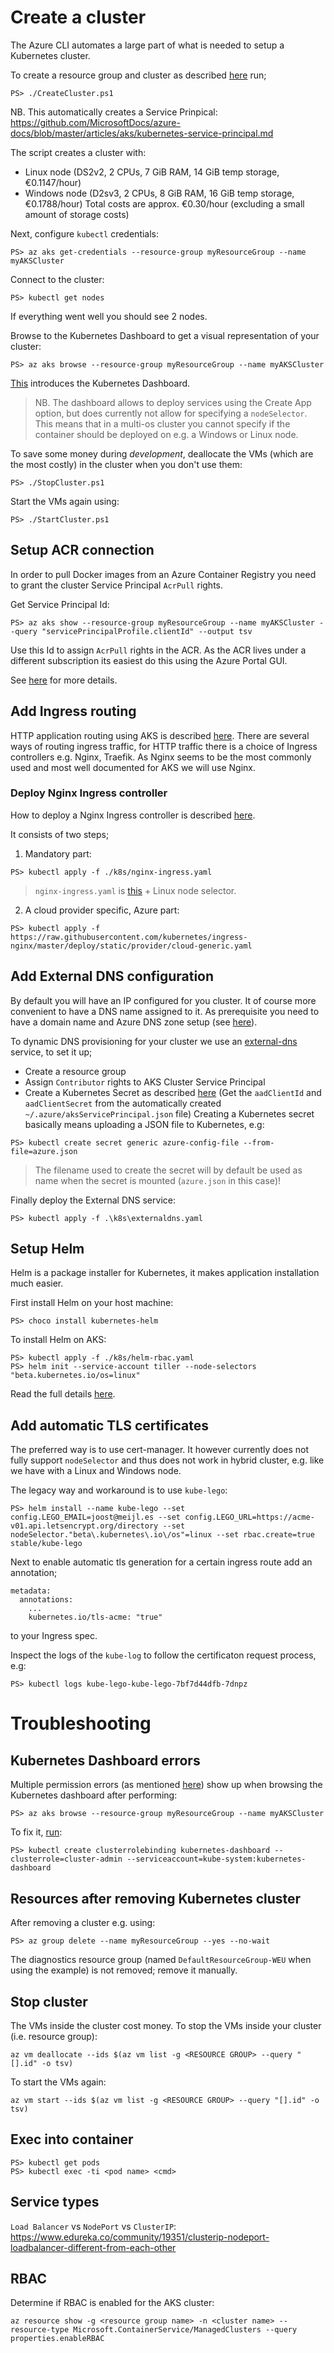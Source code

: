 # Create a cluster
The Azure CLI automates a large part of what is needed to setup a Kubernetes cluster.

To create a resource group and cluster as described [here](https://docs.microsoft.com/en-us//azure/aks/windows-container-cli#create-a-resource-group) run;
```
PS> ./CreateCluster.ps1
```
NB. This automatically creates a Service Prinpical: https://github.com/MicrosoftDocs/azure-docs/blob/master/articles/aks/kubernetes-service-principal.md

The script creates a cluster with:
- Linux node (DS2v2, 2 CPUs, 7 GiB RAM, 14 GiB temp storage, €0.1147/hour)
- Windows node (D2sv3, 2 CPUs, 8 GiB RAM, 16 GiB temp storage, €0.1788/hour)
Total costs are approx. €0.30/hour (excluding a small amount of storage costs)

Next, configure `kubectl` credentials:
```
PS> az aks get-credentials --resource-group myResourceGroup --name myAKSCluster
```

Connect to the cluster:
```
PS> kubectl get nodes
```
If everything went well you should see 2 nodes.

Browse to the Kubernetes Dashboard to get a visual representation of your cluster:
```
PS> az aks browse --resource-group myResourceGroup --name myAKSCluster
```
[This](https://docs.microsoft.com/en-us/azure/aks/kubernetes-dashboard) introduces the Kubernetes Dashboard.
> NB. The dashboard allows to deploy services using the Create App option, but does currently not allow for specifying a `nodeSelector`. This means that in a multi-os cluster you cannot specify if the container should be deployed on e.g. a Windows or Linux node.

To save some money during *development*, deallocate the VMs (which are the most costly) in the cluster when you don't use them:
```
PS> ./StopCluster.ps1
```

Start the VMs again using:
```
PS> ./StartCluster.ps1
```

## Setup ACR connection
In order to pull Docker images from an Azure Container Registry you need to grant the cluster Service Principal `AcrPull` rights.

Get Service Principal Id:
```
PS> az aks show --resource-group myResourceGroup --name myAKSCluster --query "servicePrincipalProfile.clientId" --output tsv
```
Use this Id to assign `AcrPull` rights in the ACR. As the ACR lives under a different subscription its easiest do this using the Azure Portal GUI.

See [here](https://docs.microsoft.com/en-us//azure/aks/cluster-container-registry-integration?view=azure-cli-latest) for more details.

## Add Ingress routing
HTTP application routing using AKS is described [here](https://docs.microsoft.com/en-us//azure/aks/http-application-routing). There are several ways of routing ingress traffic, for HTTP traffic there is a choice of Ingress controllers e.g. Nginx, Traefik. As Nginx seems to be the most commonly used and most well documented for AKS we will use Nginx.

### Deploy Nginx Ingress controller
How to deploy a Nginx Ingress controller is described [here](https://kubernetes.github.io/ingress-nginx/deploy/#azure).

It consists of two steps;
1. Mandatory part:
```
PS> kubectl apply -f ./k8s/nginx-ingress.yaml
```
> `nginx-ingress.yaml` is [this](https://raw.githubusercontent.com/kubernetes/ingress-nginx/master/deploy/static/mandatory.yaml) + Linux node selector.


2. A cloud provider specific, Azure part:
```
PS> kubectl apply -f https://raw.githubusercontent.com/kubernetes/ingress-nginx/master/deploy/static/provider/cloud-generic.yaml
```

## Add External DNS configuration
By default you will have an IP configured for you cluster. It of course more convenient to have a DNS name assigned to it.
As prerequisite you need to have a domain name and Azure DNS zone setup (see [here](https://docs.microsoft.com/en-us/azure/dns/dns-domain-delegation)). 

To dynamic DNS provisioning for your cluster we use an [external-dns](https://github.com/kubernetes-incubator/external-dns/blob/master/docs/tutorials/azure.md) service, to set it up;
- Create a resource group
- Assign `Contributor` rights to AKS Cluster Service Principal
- Create a Kubernetes Secret as described [here](https://github.com/kubernetes-incubator/external-dns/blob/master/docs/tutorials/azure.md#creating-configuration-file)
(Get the `aadClientId` and `aadClientSecret` from the automatically created `~/.azure/aksServicePrincipal.json` file)
Creating a Kubernetes secret basically means uploading a JSON file to Kubernetes, e.g:
```
PS> kubectl create secret generic azure-config-file --from-file=azure.json
```

> The filename used to create the secret will by default be used as name when the secret is mounted (`azure.json` in this case)!

Finally deploy the External DNS service:
```
PS> kubectl apply -f .\k8s\externaldns.yaml
```

## Setup Helm
Helm is a package installer for Kubernetes, it makes application installation much easier.

First install Helm on your host machine: 
```
PS> choco install kubernetes-helm
```

To install Helm on AKS:
```
PS> kubectl apply -f ./k8s/helm-rbac.yaml
PS> helm init --service-account tiller --node-selectors "beta.kubernetes.io/os=linux"
```

Read the full details [here](https://docs.microsoft.com/en-us/azure/aks/kubernetes-helm).

## Add automatic TLS certificates
The preferred way is to use cert-manager. It however currently does not fully support `nodeSelector` and thus does not work in hybrid cluster, e.g. like we have with a Linux and Windows node.

The legacy way and workaround is to use `kube-lego`:
```
PS> helm install --name kube-lego --set config.LEGO_EMAIL=joost@meijl.es --set config.LEGO_URL=https://acme-v01.api.letsencrypt.org/directory --set nodeSelector."beta\.kubernetes\.io\/os"=linux --set rbac.create=true stable/kube-lego
``` 

Next to enable automatic tls generation for a certain ingress route add an annotation;
```
metadata:
  annotations:
    ...
    kubernetes.io/tls-acme: "true"
```
to your Ingress spec.

Inspect the logs of the `kube-log` to follow the certificaton request process, e.g:
```
PS> kubectl logs kube-lego-kube-lego-7bf7d44dfb-7dnpz
```

# Troubleshooting

## Kubernetes Dashboard errors
Multiple permission errors (as mentioned [here](https://github.com/Azure/aks-engine/issues/805)) show up when browsing the Kubernetes dashboard after performing:
```
PS> az aks browse --resource-group myResourceGroup --name myAKSCluster
```

To fix it, [run](https://github.com/Azure/aks-engine/issues/805#issuecomment-415928684):
```
PS> kubectl create clusterrolebinding kubernetes-dashboard --clusterrole=cluster-admin --serviceaccount=kube-system:kubernetes-dashboard
```

## Resources after removing Kubernetes cluster
After removing a cluster e.g. using:
```
PS> az group delete --name myResourceGroup --yes --no-wait
```

The diagnostics resource group (named `DefaultResourceGroup-WEU` when using the example) is not removed; remove it manually.

## Stop cluster
The VMs inside the cluster cost money. To stop the VMs inside your cluster (i.e. resource group):
```
az vm deallocate --ids $(az vm list -g <RESOURCE GROUP> --query "[].id" -o tsv)
```

To start the VMs again:
```
az vm start --ids $(az vm list -g <RESOURCE GROUP> --query "[].id" -o tsv)
```

## Exec into container
```
PS> kubectl get pods
PS> kubectl exec -ti <pod name> <cmd>
```

## Service types
`Load Balancer` vs `NodePort` vs `ClusterIP`: https://www.edureka.co/community/19351/clusterip-nodeport-loadbalancer-different-from-each-other

## RBAC
Determine if RBAC is enabled for the AKS cluster:
```
az resource show -g <resource group name> -n <cluster name> --resource-type Microsoft.ContainerService/ManagedClusters --query properties.enableRBAC
```
